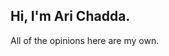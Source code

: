 <h2> Hi, I'm Ari Chadda.</h2>

All of the opinions here are my own.

<!-- <a href="https://gitstats.me/arichadda">
    <img width="500" height="auto" align="center" alt="Ari's github stats" src="https://github-readme-stats.vercel.app/api?username=arichadda&show_icons=true&theme=algolia&count_private=true&include_all_commits=true"/>
</a>
